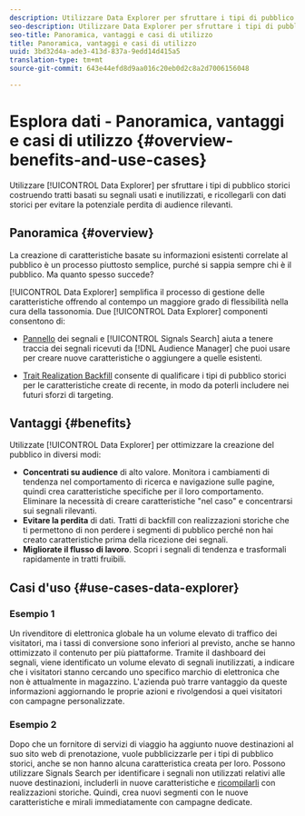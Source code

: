 ```yaml
---
description: Utilizzare Data Explorer per sfruttare i tipi di pubblico storici creando tratti basati su segnali usati e inutilizzati e ricollegandoli con dati storici per evitare potenziali perdite di audience rilevanti.
seo-description: Utilizzare Data Explorer per sfruttare i tipi di pubblico storici creando tratti basati su segnali usati e inutilizzati e ricollegandoli con dati storici per evitare potenziali perdite di audience rilevanti.
seo-title: Panoramica, vantaggi e casi di utilizzo
title: Panoramica, vantaggi e casi di utilizzo
uuid: 3bd32d4a-ade3-413d-837a-9edd14d415a5
translation-type: tm+mt
source-git-commit: 643e44efd8d9aa016c20eb0d2c8a2d7006156048

---
```



# Esplora dati - Panoramica, vantaggi e casi di utilizzo {#overview-benefits-and-use-cases}

Utilizzare [!UICONTROL Data Explorer] per sfruttare i tipi di pubblico storici costruendo tratti basati su segnali usati e inutilizzati, e ricollegarli con dati storici per evitare la potenziale perdita di audience rilevanti.

## Panoramica {#overview}

La creazione di caratteristiche basate su informazioni esistenti correlate al pubblico è un processo piuttosto semplice, purché si sappia sempre chi è il pubblico. Ma quanto spesso succede?

[!UICONTROL Data Explorer] semplifica il processo di gestione delle caratteristiche offrendo al contempo un maggiore grado di flessibilità nella cura della tassonomia. Due [!UICONTROL Data Explorer] componenti consentono di:

* [Pannello](../../features/data-explorer/data-explorer-signals-dashboard.md) dei segnali e [!UICONTROL Signals Search] aiuta a tenere traccia dei segnali ricevuti da [!DNL Audience Manager] che puoi usare per creare nuove caratteristiche o aggiungere a quelle esistenti.

* [Trait Realization Backfill](../../features/data-explorer/data-explorer-trait-backfill.md) consente di qualificare i tipi di pubblico storici per le caratteristiche create di recente, in modo da poterli includere nei futuri sforzi di targeting.

## Vantaggi {#benefits}

Utilizzate [!UICONTROL Data Explorer] per ottimizzare la creazione del pubblico in diversi modi:

* **Concentrati su audience** di alto valore. Monitora i cambiamenti di tendenza nel comportamento di ricerca e navigazione sulle pagine, quindi crea caratteristiche specifiche per il loro comportamento. Eliminare la necessità di creare caratteristiche "nel caso" e concentrarsi sui segnali rilevanti.
* **Evitare la perdita** di dati. Tratti di backfill con realizzazioni storiche che ti permettono di non perdere i segmenti di pubblico perché non hai creato caratteristiche prima della ricezione dei segnali.
* **Migliorate il flusso di lavoro**. Scopri i segnali di tendenza e trasformali rapidamente in tratti fruibili.

## Casi d'uso {#use-cases-data-explorer}

### Esempio 1

Un rivenditore di elettronica globale ha un volume elevato di traffico dei visitatori, ma i tassi di conversione sono inferiori al previsto, anche se hanno ottimizzato il contenuto per più piattaforme. Tramite il dashboard [](../../features/data-explorer/data-explorer-signals-dashboard.md)dei segnali, viene identificato un volume elevato di segnali inutilizzati, a indicare che i visitatori stanno cercando uno specifico marchio di elettronica che non è attualmente in magazzino. L'azienda può trarre vantaggio da queste informazioni aggiornando le proprie azioni e rivolgendosi a quei visitatori con campagne personalizzate.

### Esempio 2

Dopo che un fornitore di servizi di viaggio ha aggiunto nuove destinazioni al suo sito web di prenotazione, vuole pubblicizzarle per i tipi di pubblico storici, anche se non hanno alcuna caratteristica creata per loro. Possono utilizzare Signals Search per identificare i segnali non utilizzati relativi alle nuove destinazioni, includerli in nuove caratteristiche e [ricompilarli](../../features/data-explorer/data-explorer-trait-backfill.md) con realizzazioni storiche. Quindi, crea nuovi segmenti con le nuove caratteristiche e mirali immediatamente con campagne dedicate.
